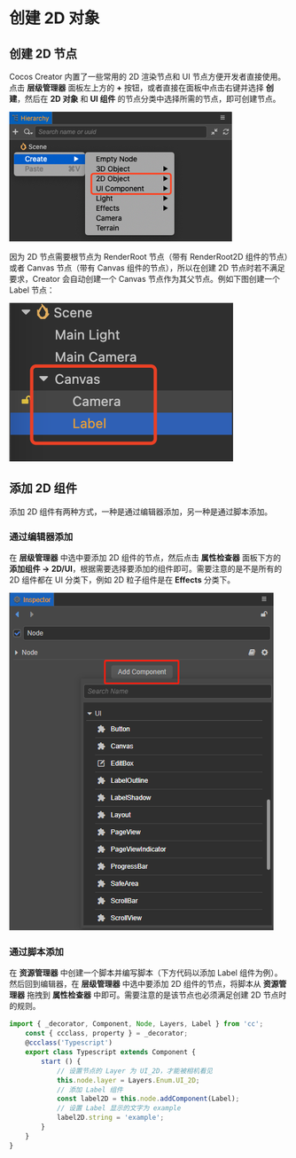 # 创建 2D 对象

## 创建 2D 节点

Cocos Creator 内置了一些常用的 2D 渲染节点和 UI 节点方便开发者直接使用。点击 **层级管理器** 面板左上方的 **+** 按钮，或者直接在面板中点击右键并选择 **创建**，然后在 **2D 对象** 和 **UI 组件** 的节点分类中选择所需的节点，即可创建节点。

![create-ui](./create-2d.png)

因为 2D 节点需要根节点为 RenderRoot 节点（带有 RenderRoot2D 组件的节点）或者 Canvas 节点（带有 Canvas 组件的节点），所以在创建 2D 节点时若不满足要求，Creator 会自动创建一个 Canvas 节点作为其父节点。例如下图创建一个 Label 节点：

![add-ui-in-canvas](./add-ui-in-canvas.png)

## 添加 2D 组件

添加 2D 组件有两种方式，一种是通过编辑器添加，另一种是通过脚本添加。

### 通过编辑器添加

在 **层级管理器** 中选中要添加 2D 组件的节点，然后点击 **属性检查器** 面板下方的 **添加组件 -> 2D/UI**，根据需要选择要添加的组件即可。需要注意的是不是所有的 2D 组件都在 UI 分类下，例如 2D 粒子组件是在 **Effects** 分类下。

![add-ui-component](./add-ui-component.png)

### 通过脚本添加

在 **资源管理器** 中创建一个脚本并编写脚本（下方代码以添加 Label 组件为例）。然后回到编辑器，在 **层级管理器** 中选中要添加 2D 组件的节点，将脚本从 **资源管理器** 拖拽到 **属性检查器** 中即可。需要注意的是该节点也必须满足创建 2D 节点时的规则。

```ts
import { _decorator, Component, Node, Layers, Label } from 'cc';
    const { ccclass, property } = _decorator;
    @ccclass('Typescript')
    export class Typescript extends Component {
        start () {
            // 设置节点的 Layer 为 UI_2D，才能被相机看见
            this.node.layer = Layers.Enum.UI_2D;
            // 添加 Label 组件
            const label2D = this.node.addComponent(Label);
            // 设置 Label 显示的文字为 example
            label2D.string = 'example';
        }
    }
}
```
